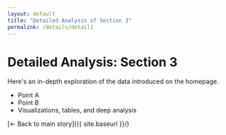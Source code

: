 ```yaml
---
layout: default
title: "Detailed Analysis of Section 3"
permalink: /details/detail1
---
```


# Detailed Analysis: Section 3

Here's an in-depth exploration of the data introduced on the homepage.

- Point A
- Point B
- Visualizations, tables, and deep analysis

[← Back to main story]({{ site.baseurl }}/)
